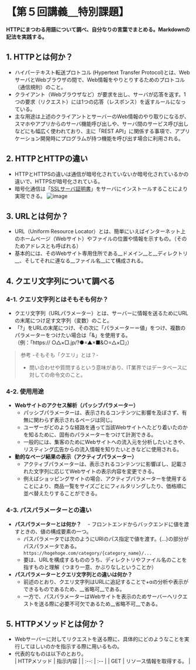 # 【第５回講義＿特別課題】
__HTTPにまつわる用語について調べ、自分なりの言葉でまとめる。Markdownの記法を実践する。__
## 1. HTTPとは何か？
- ハイパーテキスト転送プロトコル (Hypertext Transfer Protocol)とは、WebサーバとWebブラウザの間で、Web情報をやりとりするためのプロトコル（通信規則）のこと。
- クライアント（Webブラウザなど）が要求を出し、サーバが応答を返す。1つの要求（リクエスト）には1つの応答（レスポンス）を返すルールになっている。
- 主な用途は上述のクライアントとサーバーのWeb情報のやり取りになるが、スマホやアプリからのサーバ機能呼び出しや、サーバ間のサービス呼び出しなどにも幅広く使われており、主に「REST API」に関係する事項で、アプリケーション開発時にプログラムが持つ機能を呼び出す場合に利用される。
## 2. HTTPとHTTPの違い
- HTTPとHTTPSの違いは通信が暗号化されていないか暗号化されているかの違いで、HTTPSが暗号化されている。
- 暗号化通信は「[SSLサーバ証明書](https://www.itmanage.co.jp/security/ssl/)」をサーバにインストールすることにより実現できる。
![image](https://github.com/setagaya1/lecture5-special/assets/136170263/d5a4f50f-b5d5-40f4-880b-58de4ce8ecfd)

## 3. URLとは何か？
- URL（Uniform Resource Locator）とは、簡単にいえばインターネット上のホームページ（Webサイト）やファイルの位置や情報を示すもの。（そのためアドレスとも呼ばれる）
- 基本的には、そのWebサイト専用住所である__ドメイン__と__ディレクトリ__、そしてそれに連なる__ファイル名__にて構成される。

## 4. クエリ文字列について調べる
### 4-1. クエリ文字列とはそもそも何か？
- クエリ文字列（URLパラメーター）とは、サーバーに情報を送るためにURLの末尾につけ足す文字列（変数）のこと。
- 「?」をURLの末尾につけ、その次に「パラメーター＝値」をつけ、複数のパラメーターをつけたい場合は「&」を使用する。  
（例：「https:// ○△×□.jp/?●=▲×■&○=△×□」）
>  参考 -そもそも「クエリ」とは？-
> - 問い合わせや質問するという意味があり、IT業界ではデータベースに対しての命令文のこと。
### 4-2. 使用用途
- __Webサイトのアクセス解析（パッシブパラメーター）__
  - パッシブパラメーターは、表示されるコンテンツに影響を及ぼさず、有無に関わらず表示されるページは同じ。
  - ユーザーがどのような経路を通って当該Webサイトへたどり着いたのかを知るために、固有のパラメーターをつけて計測できる。
  - 一般的には、集客のためにWebサイトへの流入元を分析したいときや、リスティング広告からの流入情報を知りたいときなどに使用される。
- __動的なページ結果の表示（アクティブパラメーター）__
  - アクティブパラメーターは、表示されるコンテンツに影響ぼし、記載された文字列に応じてWebサイトの表示内容を変更できる。
  - 例えばショッピングサイトの場合、アクティブパラメーターを使用することにより、商品一覧をサイズごとにフィルタリングしたり、価格順に並べ替えたりすることができる。
### 4-3. パスパラメーターとの違い
- __パスパラメーターとは何か？__
　- フロントエンドからバックエンドに値を渡すときの、値の構成要素の一つ。
  - パスパラメータでは次のようにURIのパス指定で値を渡す。{...}の部分がパスパラメータである。  
`https://hogehoge.com/category/{category_name}/...`
  - 要は、URLを構成するもののうち、ディレクトリやファイル名のことを指すものと理解（つまり一意、かぶりなしということか）
- __パスパラメーターとクエリ文字列との違いは何か？__
  - 前述のとおり、クエリ文字列はURLに追記することで+αの分析や表示ができるものであるため、__省略可__である。
  - 一方で、パスパラメーターはWebサイトを表示のためサーバーへリクエストを送る際に必要不可欠であるため__省略不可__である。
## 5. HTTPメソッドとは何か？
- Webサーバーに対してリクエストを送る際に、具体的にどのようなことを実行してほしいのかを指示する際に用いるもの。
- 代表的なものは以下のとおり。  
| HTTPメソッド | 指示内容 |
| :--: | :-- |
| GET | リソース情報を取得する。 |


